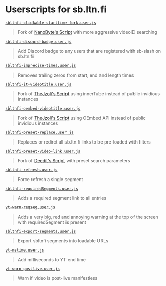 # Userscripts for sb.ltn.fi

[`sbltnfi-clickable-starttime-fork.user.js`](https://gist.github.com/mchangrh/9507604353e37b6abc2f7f6b3c6e1338/raw/sbltnfi-clickable-starttime-fork.user.js)
> Fork of [NanoByte's Script](https://gist.github.com/MRuy/ca74d6a359c487d760f4a698e76fb0d6/) with more aggressive videoID searching

[`sbltnfi-discord-badge.user.js`](https://gist.github.com/mchangrh/9507604353e37b6abc2f7f6b3c6e1338/raw/sbltnfi-discord-badge.user.js)
> Add Discord badge to any users that are registered with sb-slash on sb.ltn.fi

[`sbltnfi-imprecise-times.user.js`](https://gist.github.com/mchangrh/9507604353e37b6abc2f7f6b3c6e1338/raw/sbltnfi-imprecise-times.user.js)
> Removes trailing zeros from start, end and length times

[`sbltnfi-it-videotitle.user.js`](https://gist.github.com/mchangrh/9507604353e37b6abc2f7f6b3c6e1338/raw/sbltnfi-it-videotitle.user.js)
> Fork of [TheJzoli's Script](https://gist.github.com/TheJzoli/8a4cd979d433b7359cdf61c238bc0181) using innerTube instead of public invidious instances

[`sbltnfi-oembed-videotitle.user.js`](https://gist.github.com/mchangrh/9507604353e37b6abc2f7f6b3c6e1338/raw/sbltnfi-oembed-videotitle.user.js)
> Fork of [TheJzoli's Script](https://gist.github.com/TheJzoli/8a4cd979d433b7359cdf61c238bc0181) using OEmbed API instead of public invidious instances

[`sbltnfi-preset-replace.user.js`](https://gist.github.com/mchangrh/9507604353e37b6abc2f7f6b3c6e1338/raw/sbltnfi-preset-replace.user.js)
> Replaces or redirct all sb.ltn.fi links to be pre-loaded with filters

[`sbltnfi-preset-video-link.user.js`](https://gist.github.com/mchangrh/9507604353e37b6abc2f7f6b3c6e1338/raw/sbltnfi-preset-video-link.user.js)
> Fork of [Deedit's Script](https://gist.github.com/FlorianZahn/785599a860328fae0724ad5b2b3f7879) with preset search parameters

[`sbltnfi-refresh.user.js`](https://gist.github.com/mchangrh/9507604353e37b6abc2f7f6b3c6e1338/raw/sbltnfi-refresh.user.js)
> Force refresh a single segment

[`sbltnfi-requiredSegments.user.js`](https://gist.github.com/mchangrh/9507604353e37b6abc2f7f6b3c6e1338/raw/sbltnfi-requiredSegments.user.js)
> Adds a required segment link to all entries

[`yt-warn-reqseg.user.js`](https://gist.github.com/mchangrh/9507604353e37b6abc2f7f6b3c6e1338/raw/yt-warn-reqseg.user.js)
> Adds a very big, red and annoying warning at the top of the screen with requiredSegment is present

[`sbltnfi-export-segments.user.js`](https://gist.github.com/mchangrh/9507604353e37b6abc2f7f6b3c6e1338/raw/sbltnfi-export-segments.user.js)
> Export sbltnfi segments into loadable URLs

[`yt-mstime.user.js`](https://gist.github.com/mchangrh/9507604353e37b6abc2f7f6b3c6e1338/raw/yt-mstime.user.js)
> Add milliseconds to YT end time

[`yt-warn-postlive.user.js`](https://gist.github.com/mchangrh/9507604353e37b6abc2f7f6b3c6e1338/raw/yt-warn-postlive.user.js)
> Warn if video is post-live manifestless
